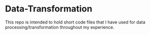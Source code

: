 # Data-Transformation
This repo is intended to hold short code files that I have used for data processing/transformation throughout my experience. 
